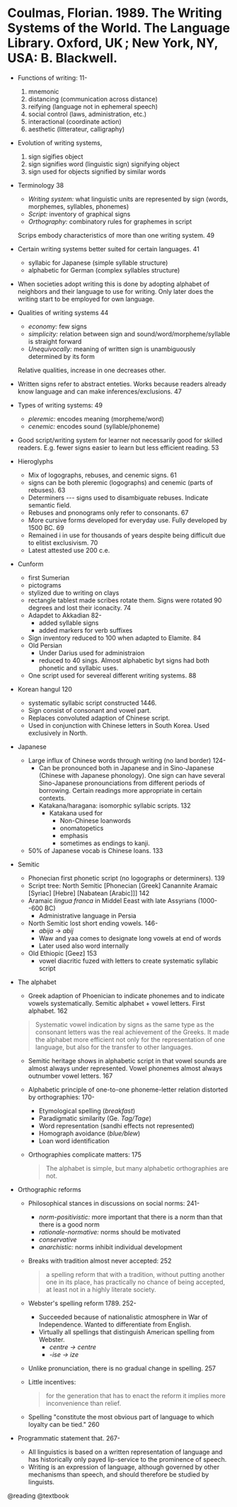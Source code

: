 # Coulmas, Florian. 1989. The Writing Systems of the World. The Language Library. Oxford, UK ; New York, NY, USA: B. Blackwell.

- Functions of writing: 11-
  1. mnemonic
  2. distancing (communication across distance)
  3. reifying (language not in ephemeral speech)
  4. social control (laws, administration, etc.)
  5. interactional (coordinate action)
  6. aesthetic (litterateur, calligraphy)

 - Evolution of writing systems,
   1. sign sigifies object
   2. sign signifies word (linguistic sign) signifying object
   3. sign used for objects signified by similar words

- Terminology 38
  - *Writing system:* what linguistic units are represented by sign (words, morphemes, syllables, phonemes)
  - *Script:* inventory of graphical signs 
  - *Orthography:* combinatory rules for graphemes in script

  Scrips embody characteristics of more than one writing system. 49 

- Certain writing systems better suited for certain languages. 41
  - syllabic for Japanese (simple syllable structure) 
  - alphabetic for German (complex syllables structure)

- When societies adopt writing this is done by adopting alphabet of neighbors and their language to use for writing. Only later does the writing start to be employed for own language.

- Qualities of writing systems 44
  - *economy:* few signs
  - *simplicity:* relation between sign and sound/word/morpheme/syllable is straight forward
  - *Unequivocally:* meaning of written sign is unambiguously determined by its form

  Relative qualities, increase in one decreases other.

- Written signs refer to abstract enteties. Works because readers already know language and can make inferences/exclusions. 47

- Types of writing systems: 49
  - *pleremic:* encodes meaning (morpheme/word)
  - *cenemic:* encodes sound (syllable/phoneme)

- Good script/writing system for learner not necessarily good for skilled readers. E.g. fewer signs easier to learn but less efficient reading. 53

- Hieroglyphs
  - Mix of logographs, rebuses, and cenemic signs. 61
  - signs can be both pleremic (logographs) and cenemic (parts of rebuses). 63
  - Determiners --- signs used to disambiguate rebuses. Indicate semantic field.
  - Rebuses and pnonograms only refer to consonants. 67
  - More cursive forms developed for everyday use. Fully developed by 1500 BC. 69
  - Remained i in use for thousands of years despite being difficult due to elitist exclusivism. 70
  - Latest attested use 200 c.e.

- Cunform
  - first Sumerian 
  - pictograms
  - stylized due to writing on clays
  - rectangle tablest made scribes rotate them. Signs were rotated 90 degrees and lost their iconacity. 74
  - Adapdet to Akkadian 82-
    - added syllable signs
    - added markers for verb suffixes
  - Sign inventory reduced to 100 when adapted to Elamite. 84
  - Old Persian
    - Under Darius used for administraion
    - reduced to 40 sings. Almost alphabetic byt signs had both phonetic and syllabic uses.
  - One script used for severeal different writing systems. 88

- Korean hangul 120
  - systematic syllabic script constructed 1446.
  - Sign consist of consonant and vowel part.
  - Replaces convoluted adaption of Chinese script.
  - Used in conjunction with Chinese letters in South Korea. Used exclusively in North.

- Japanese
  - Large influx of Chinese words through writing (no land border) 124-
    - Can be pronounced both in Japanese and in Sino-Japanese (Chinese with Japanese phonology). One sign can have several Sino-Japanese pronounciations from different periods of borrowing. Certain readings more appropriate in certain contexts.
    - Katakana/haragana: isomorphic syllabic scripts. 132
      - Katakana used for
        - Non-Chinese loanwords
        - onomatopetics
        - emphasis
        - sometimes as endings to kanji.
  - 50% of Japanese vocab is Chinese loans. 133

- Semitic
  - Phonecian first phonetic script (no logographs or determiners). 139
  - Script tree: North Semitic [Phonecian [Greek] Canannite Aramaic [Syriac] [Hebre] [Nabatean [Arabic]]] 142
  - Aramaic *lingua franca* in Middel Eeast with late Assyrians (1000--600 BC)
    - Administrative language in Persia
  - North Semitic lost short ending vowels. 146-
    - *abija* -> *abij*
    - Waw and yaa comes to designate long vowels at end of words
    - Later used also word internally
  - Old Ethiopic [Geez] 153
    - vowel diacritic fuzed with letters to create systematic syllabic script

- The alphabet
  - Greek adaption of Phoenician to indicate phonemes and to indicate vowels systematically. Semitic alphabet + vowel letters. First alphabet. 162

   > Systematic vowel indication by signs as the same type as the consonant letters was the real achievement of the Greeks. It made the alphabet more efficient not only for the representation of one language, but also for the transfer to other languages. 

  - Semitic heritage shows in alphabetic script in that vowel sounds are almost always under represented. Vowel phonemes almost always outnumber vowel letters. 167
  - Alphabetic principle of one-to-one phoneme-letter relation distorted by orthographies: 170-
    - Etymological spelling (*breakfast*)
    - Paradigmatic similarity (Ge. *Tag/Tage*)
    - Word representation (sandhi effects not represented)
    - Homograph avoidance (*blue/blew*)
    - Loan word identification
  - Orthographies complicate matters: 175

    > The alphabet is simple, but many alphabetic orthographies are not.

- Orthographic reforms
  - Philosophical stances in discussions on social norms: 241-
    - *norm-positivistic:* more important that there is a norm than that there is a good norm
    - *rationale-normative:* norms should be  motivated
    - *conservative*
    - *anarchistic:* norms inhibit individual development
  - Breaks with tradition almost never accepted: 252

    > a spelling reform that with a tradition, without putting another one in its place, has practically no chance of being accepted, at least not in a highly literate society.

  - Webster's spelling reform 1789. 252-
    - Succeeded because of nationalistic atmosphere in War of Independence. Wanted to differentiate from English.
    - Virtually all spellings that distinguish American spelling from Webster.
      - *centre -> centre*
      - *-ise -> ize*
  - Unlike pronunciation, there is no gradual change in spelling. 257
  - Little incentives:

    > for the generation that has to enact the reform it implies more inconvenience than relief.

  - Spelling "constitute the most obvious part of language to which loyalty can be tied." 260

- Programmatic statement that. 267-
  - All linguistics is based on a written representation of language and has historically only payed lip-service to the prominence of speech.
  - Writing is an expression of language, although governed by other mechanisms than speech, and should therefore be studied by linguists.

@reading
@textbook
